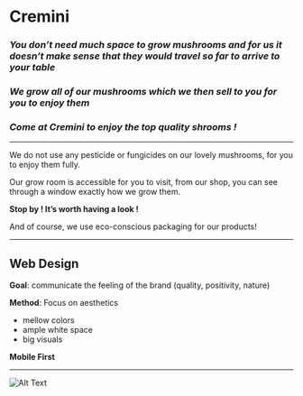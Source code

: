 # Cremini

### *You don’t need much space to grow mushrooms and for us it doesn’t make sense that they would travel so far to arrive to your table*

### *We grow all of our mushrooms  which we then sell to you for you to enjoy them*

### *Come at Cremini to enjoy the top quality shrooms !*

---

We do not use any pesticide or fungicides on our lovely mushrooms, for you to enjoy them fully.

Our grow room is accessible for you to visit, from our shop, you can see through a window exactly how we grow them.

**Stop by ! It’s worth having a look !**

And of course, we use eco-conscious packaging for our products! 

---

## Web Design
**Goal**: communicate the feeling of the brand (quality, positivity, nature)

**Method**: Focus on aesthetics
- mellow colors
- ample white space
- big visuals

**Mobile First**

---

![Alt Text](https://media.giphy.com/media/vFKqnCdLPNOKc/giphy.gif)